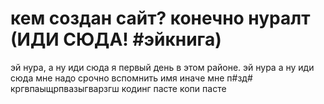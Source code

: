 # кем создан сайт? конечно нуралт (ИДИ СЮДА! #эйкнига)
эй нура, а ну иди сюда я первый день в этом районе. эй нура а ну иди сюда мне надо срочно вспомнить имя иначе мне п#зд#
кргвпаыщрпвазыгварзгш кодинг пасте копи пасте
